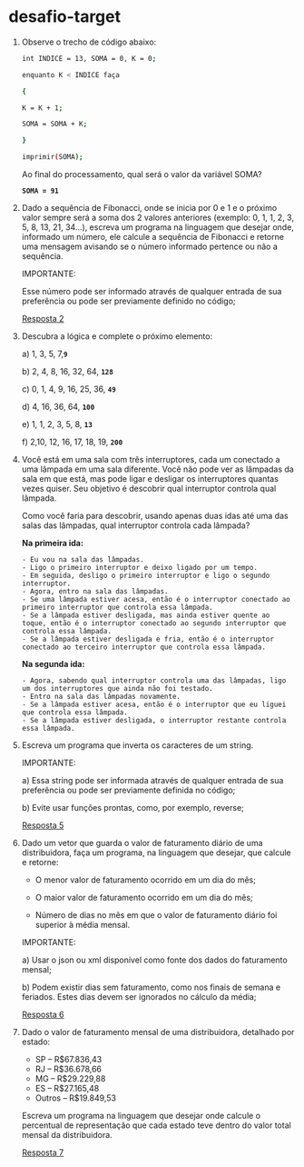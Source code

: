 # desafio-target

1. Observe o trecho de código abaixo:

    ```bash
    int INDICE = 13, SOMA = 0, K = 0;

    enquanto K < INDICE faça

    {

    K = K + 1;

    SOMA = SOMA + K;

    }

    imprimir(SOMA);
    ```

    Ao final do processamento, qual será o valor da variável SOMA?
    <p><strong><code>SOMA = 91</code></strong></p>

2. Dado a sequência de Fibonacci, onde se inicia por 0 e 1 e o próximo valor sempre será a soma dos 2 valores anteriores (exemplo: 0, 1, 1, 2, 3, 5, 8, 13, 21, 34...), escreva um programa na linguagem que desejar onde, informado um número, ele calcule a sequência de Fibonacci e retorne uma mensagem avisando se o número informado pertence ou não a sequência.

    <p>IMPORTANTE:</p>
    <p>Esse número pode ser informado através de qualquer entrada de sua preferência ou pode ser previamente definido no código;</p>

    [Resposta 2](https://github.com/vicentejluz/desafio-target/tree/main/pergunta_2/src/application/Main.java)

3) Descubra a lógica e complete o próximo elemento:

    <p>a) 1, 3, 5, 7,<strong><code>9</code></strong></p>

    <p>b) 2, 4, 8, 16, 32, 64, <strong><code>128</code></strong></p>

    <p>c) 0, 1, 4, 9, 16, 25, 36, <strong><code>49</code></strong></p>

    <p>d) 4, 16, 36, 64, <strong><code>100</code></strong></p>

    <p>e) 1, 1, 2, 3, 5, 8, <strong><code>13</code></strong></p>

    <p>f) 2,10, 12, 16, 17, 18, 19, <strong><code>200</code></strong></p>

4. Você está em uma sala com três interruptores, cada um conectado a uma lâmpada em uma sala diferente. Você não pode ver as lâmpadas da sala em que está, mas pode ligar e desligar os interruptores quantas vezes quiser. Seu objetivo é descobrir qual interruptor controla qual lâmpada.

    Como você faria para descobrir, usando apenas duas idas até uma das salas das lâmpadas, qual interruptor controla cada lâmpada?

    **Na primeira ida:**

    ```
    - Eu vou na sala das lâmpadas.
    - Ligo o primeiro interruptor e deixo ligado por um tempo.
    - Em seguida, desligo o primeiro interruptor e ligo o segundo interruptor.
    - Agora, entro na sala das lâmpadas.
    - Se uma lâmpada estiver acesa, então é o interruptor conectado ao primeiro interruptor que controla essa lâmpada.
    - Se a lâmpada estiver desligada, mas ainda estiver quente ao toque, então é o interruptor conectado ao segundo interruptor que controla essa lâmpada.
    - Se a lâmpada estiver desligada e fria, então é o interruptor conectado ao terceiro interruptor que controla essa lâmpada.
    ```

    **Na segunda ida:**

    ```
    - Agora, sabendo qual interruptor controla uma das lâmpadas, ligo um dos interruptores que ainda não foi testado.
    - Entro na sala das lâmpadas novamente.
    - Se a lâmpada estiver acesa, então é o interruptor que eu liguei que controla essa lâmpada.
    - Se a lâmpada estiver desligada, o interruptor restante controla essa lâmpada.
    ```

5. Escreva um programa que inverta os caracteres de um string.

    <p>IMPORTANTE:</p>
    <p> a) Essa string pode ser informada através de qualquer entrada de sua preferência ou pode ser previamente definida no código;</p>
    <p>b) Evite usar funções prontas, como, por exemplo, reverse;</p>

    [Resposta 5](https://github.com/vicentejluz/desafio-target/blob/main/pergunta_5/src/application/Main.java)

6. Dado um vetor que guarda o valor de faturamento diário de uma distribuidora, faça um programa, na linguagem que desejar, que calcule e retorne:

    - O menor valor de faturamento ocorrido em um dia do mês;

    - O maior valor de faturamento ocorrido em um dia do mês;

    - Número de dias no mês em que o valor de faturamento diário foi superior à média mensal.

    <p>IMPORTANTE:</p>
    <p>a) Usar o json ou xml disponível como fonte dos dados do faturamento mensal;</p>
    <p>b) Podem existir dias sem faturamento, como nos finais de semana e feriados. Estes dias devem ser ignorados no cálculo da média;</p>

    [Resposta 6](https://github.com/vicentejluz/desafio-target/blob/main/pergunta_6/src/application/Main.java)

7. Dado o valor de faturamento mensal de uma distribuidora, detalhado por estado:

    - SP – R$67.836,43
    - RJ – R$36.678,66
    - MG – R$29.229,88
    - ES – R$27.165,48
    - Outros – R$19.849,53

     Escreva um programa na linguagem que desejar onde calcule o percentual de representação que cada estado teve dentro do valor total mensal da distribuidora.

    [Resposta 7](https://github.com/vicentejluz/desafio-target/blob/main/pergunta_7/src/application/Main.java)
